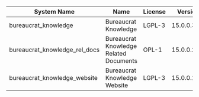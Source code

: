 | System Name | Name | License | Version | Summary | Price |
|---|---|---|---|---|---|
| bureaucrat_knowledge | Bureaucrat Knowledge | LGPL-3 | 15.0.0.37.0 | Bureaucrat Knowledge |  |
| bureaucrat_knowledge_rel_docs | Bureaucrat Knowledge Related Documents | OPL-1 | 15.0.0.2.0 | Bureaucrat Knowledge Related Documents |  |
| bureaucrat_knowledge_website | Bureaucrat Knowledge Website | LGPL-3 | 15.0.0.14.0 | Bureaucrat Knowledge Website |  |
